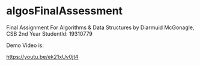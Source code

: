# algosFinalAssessment
Final Assignment For Algorithms &amp; Data Structures
by Diarmuid McGonagle, CSB 2nd Year
StudentId: 19310779

Demo Video is:

https://youtu.be/ek21xUv0jt4

